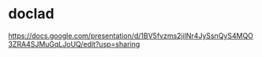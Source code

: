 # doclad

https://docs.google.com/presentation/d/1BV5fvzms2jilNr4JySsnQyS4MQO3ZRA4SJMuGqLJoUQ/edit?usp=sharing
